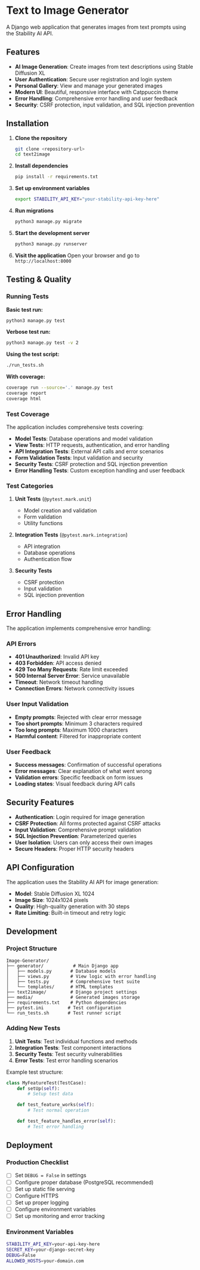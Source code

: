 # Text to Image Generator

A Django web application that generates images from text prompts using the Stability AI API.

## Features

- **AI Image Generation**: Create images from text descriptions using Stable Diffusion XL
- **User Authentication**: Secure user registration and login system
- **Personal Gallery**: View and manage your generated images
- **Modern UI**: Beautiful, responsive interface with Catppuccin theme
- **Error Handling**: Comprehensive error handling and user feedback
- **Security**: CSRF protection, input validation, and SQL injection prevention

## Installation

1. **Clone the repository**

   ```bash
   git clone <repository-url>
   cd text2image
   ```

2. **Install dependencies**

   ```bash
   pip install -r requirements.txt
   ```

3. **Set up environment variables**

   ```bash
   export STABILITY_API_KEY="your-stability-api-key-here"
   ```

4. **Run migrations**

   ```bash
   python3 manage.py migrate
   ```

5. **Start the development server**

   ```bash
   python3 manage.py runserver
   ```

6. **Visit the application**
   Open your browser and go to `http://localhost:8000`

## Testing & Quality

### Running Tests

**Basic test run:**

```bash
python3 manage.py test
```

**Verbose test run:**

```bash
python3 manage.py test -v 2
```

**Using the test script:**

```bash
./run_tests.sh
```

**With coverage:**

```bash
coverage run --source='.' manage.py test
coverage report
coverage html
```

### Test Coverage

The application includes comprehensive tests covering:

- **Model Tests**: Database operations and model validation
- **View Tests**: HTTP requests, authentication, and error handling
- **API Integration Tests**: External API calls and error scenarios
- **Form Validation Tests**: Input validation and security
- **Security Tests**: CSRF protection and SQL injection prevention
- **Error Handling Tests**: Custom exception handling and user feedback

### Test Categories

1. **Unit Tests** (`@pytest.mark.unit`)
   - Model creation and validation
   - Form validation
   - Utility functions

2. **Integration Tests** (`@pytest.mark.integration`)
   - API integration
   - Database operations
   - Authentication flow

3. **Security Tests**
   - CSRF protection
   - Input validation
   - SQL injection prevention

## Error Handling

The application implements comprehensive error handling:

### API Errors

- **401 Unauthorized**: Invalid API key
- **403 Forbidden**: API access denied
- **429 Too Many Requests**: Rate limit exceeded
- **500 Internal Server Error**: Service unavailable
- **Timeout**: Network timeout handling
- **Connection Errors**: Network connectivity issues

### User Input Validation

- **Empty prompts**: Rejected with clear error message
- **Too short prompts**: Minimum 3 characters required
- **Too long prompts**: Maximum 1000 characters
- **Harmful content**: Filtered for inappropriate content

### User Feedback

- **Success messages**: Confirmation of successful operations
- **Error messages**: Clear explanation of what went wrong
- **Validation errors**: Specific feedback on form issues
- **Loading states**: Visual feedback during API calls

## Security Features

- **Authentication**: Login required for image generation
- **CSRF Protection**: All forms protected against CSRF attacks
- **Input Validation**: Comprehensive prompt validation
- **SQL Injection Prevention**: Parameterized queries
- **User Isolation**: Users can only access their own images
- **Secure Headers**: Proper HTTP security headers

## API Configuration

The application uses the Stability AI API for image generation:

- **Model**: Stable Diffusion XL 1024
- **Image Size**: 1024x1024 pixels
- **Quality**: High-quality generation with 30 steps
- **Rate Limiting**: Built-in timeout and retry logic

## Development

### Project Structure

```
Image-Generator/
├── generator/           # Main Django app
│   ├── models.py       # Database models
│   ├── views.py        # View logic with error handling
│   ├── tests.py        # Comprehensive test suite
│   └── templates/      # HTML templates
├── text2image/         # Django project settings
├── media/              # Generated images storage
├── requirements.txt    # Python dependencies
├── pytest.ini         # Test configuration
└── run_tests.sh       # Test runner script
```

### Adding New Tests

1. **Unit Tests**: Test individual functions and methods
2. **Integration Tests**: Test component interactions
3. **Security Tests**: Test security vulnerabilities
4. **Error Tests**: Test error handling scenarios

Example test structure:

```python
class MyFeatureTest(TestCase):
    def setUp(self):
        # Setup test data

    def test_feature_works(self):
        # Test normal operation

    def test_feature_handles_error(self):
        # Test error handling
```

## Deployment

### Production Checklist

- [ ] Set `DEBUG = False` in settings
- [ ] Configure proper database (PostgreSQL recommended)
- [ ] Set up static file serving
- [ ] Configure HTTPS
- [ ] Set up proper logging
- [ ] Configure environment variables
- [ ] Set up monitoring and error tracking

### Environment Variables

```bash
STABILITY_API_KEY=your-api-key-here
SECRET_KEY=your-django-secret-key
DEBUG=False
ALLOWED_HOSTS=your-domain.com
```
